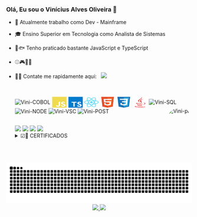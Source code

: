 ### Olá, Eu sou o Vinícius Alves Oliveira 👋

- 🦖 Atualmente trabalho como Dev - Mainframe 
- 🎓 Ensino Superior em Tecnologia como Analista de Sistemas
- 🐤🐟 Tenho praticado bastante JavaScript e TypeScript
- ⚾🎮🎵🎹
- <div style="display: inline_block" > 📱📞 Contate me rapidamente aqui: &nbsp;
  <a href="https://api.whatsapp.com/send?phone=5561993393314&text=Olá..."><img src="https://img.shields.io/badge/WhatsApp-25D366?style=for-the-badge&logo=whatsapp&logoColor=white"></a>
 
  ##
  
  <div style="display: inline_block"><br>
  <img align="center" alt="Vini-COBOL" height="30" width="40" src="https://cdn.discordapp.com/attachments/957441400935444550/1064990936607768668/file_type_cobol_icon_130684.png">
  <img align="center" alt="Vini-Js" height="30" width="40" src="https://raw.githubusercontent.com/devicons/devicon/master/icons/javascript/javascript-plain.svg">
  <img align="center" alt="Vini-Ts" height="30" width="40" src="https://raw.githubusercontent.com/devicons/devicon/master/icons/typescript/typescript-plain.svg">
  <img align="center" alt="Vini-React" height="30" width="40" src="https://raw.githubusercontent.com/devicons/devicon/master/icons/react/react-original.svg">
  <img align="center" alt="Vini-HTML" height="30" width="40" src="https://raw.githubusercontent.com/devicons/devicon/master/icons/html5/html5-original.svg">
  <img align="center" alt="Vini-CSS" height="30" width="40" src="https://raw.githubusercontent.com/devicons/devicon/master/icons/css3/css3-original.svg">
  <img align="center" alt="Vini-CSS" height="30" width="40" src="https://raw.githubusercontent.com/devicons/devicon/master/icons/java/java-plain.svg">
  <img align="center" alt="Vini-SQL" height="40" width="50" src="https://cdn.jsdelivr.net/gh/devicons/devicon/icons/mysql/mysql-original-wordmark.svg">
  <img align="center" alt="Vini-NODE" height="30" width="40" src="https://icongr.am/devicon/nodejs-original.svg">
  <img align="center" alt="Vini-VSC" height="30" width="40" src="https://cdn.jsdelivr.net/gh/devicons/devicon/icons/visualstudio/visualstudio-plain.svg">
  <img align="center" alt="Vini-POST" height="30" width="40" src="https://icongr.am/devicon/postgresql-original.svg">
  <img align="right" alt="Vini-pic" height="150" style="border-radius:70px;" src="https://cdn.discordapp.com/attachments/957441400935444550/1065657066456350720/picasion.com_c9509b17d8bab7d5161c7d92eb3730ae.gif?width=720&height=1920">
  </div>
  
  ##
  
  <div> 
    <a href="https://www.facebook.com/GostoDePizzaDeChocolate"><img src="https://img.shields.io/badge/Facebook-1877F2?style=for-the-badge&logo=facebook&logoColor=white"></a>
  <a href="https://www.instagram.com/vini.teclas"><img src="https://img.shields.io/badge/-Instagram-%23E4405F?style=for-the-badge&logo=instagram&logoColor=white" ></a>
  <a href = "mailto:vinicius.hayato@hotmail.com"><img src="https://img.shields.io/badge/Microsoft_Outlook-0078D4?style=for-the-badge&logo=microsoft-outlook&logoColor=white"></a>
  <a href="https://www.linkedin.com/in/olivervini"><img src="https://img.shields.io/badge/-LinkedIn-%230077B5?style=for-the-badge&logo=linkedin&logoColor=white"></a>
    
  <details>
    <summary> ☑📑 CERTIFICADOS </summary>
    
      - Ensino Superior em Tecnologia - Analise e Desenvolvimento de Sistemas (Cruzeiro do Sul) 📔

      - Curso de programação em COBOL ( Udemy Academy - CFP) 📔

      - Algoritimo, Lógica de Programação – CODER (Udemy Academy); 📔

      - Evento IGTI, Dev Summit III – Front-end/Mobile, Full Stack/Arquitetura e Gestão de TI/Transformação Digital; 📔

      - Evento IGTI, Cyber Security Experience – Syber Security e Governança & Compliance; 📔
 
      - Evento IGTI, Disruptive Revolution II – Tecnologias Disruptivas, Negócios Exponenciais e Cultura Digital; 📔

      - Desenvolvimento e Publicação de Aplicativo web – Java com Spring Boot no Back-end e TypeScript com ReactJS no Front-end; 📔👨‍💻

      - Certificado de conclusão do treinamento O mercado de cartões (CardMonitor); 📔💳💲

      - Curso Básico para treinamento e orientação do Brigadista na Suprema Proteção contra o Incêndio; 👨‍🚒🧯

      - Curso de formação profissional com certificado em Prevenção de Acidentes; 🦺

      - Curso básico de música e piano – Escola Municipal de Música Adilson Menezes; 🎹🎶

      - Curso de Nivel 1 em Snowboard na Escola de Neve Snowland. ❄⛷🏂
    
    </details>

<picture>
  <source media="(prefers-color-scheme: dark)" srcset="https://raw.githubusercontent.com/Vin4s/Vin4s/output/github-contribution-grid-snake-dark.svg">
  <source media="(prefers-color-scheme: light)" srcset="https://raw.githubusercontent.com/Vin4s/Vin4s/output/github-contribution-grid-snake.svg">
  <img alt="github contribution grid snake animation" src="https://raw.githubusercontent.com/Vin4s/Vin4s/output/github-contribution-grid-snake.svg">
</picture>
    
</div>

<div align="center">
  <a href="https://github.com/Vin4s">
  <img height="180em" src="https://github-readme-stats-vin4s.vercel.app/api?username=Vin4s&show_icons=true&theme=discord_old_blurple&include_all_commits=true&count_private=true"/>
  <img height="180em" src="https://github-readme-stats-vin4s.vercel.app/api/top-langs/?username=Vin4s&layout=compact&langs_count=7&theme=discord_old_blurple"/>
</div>
